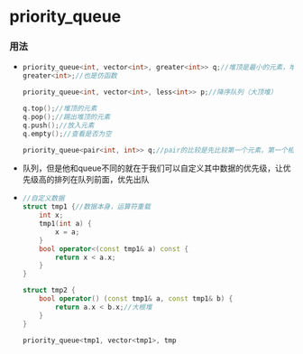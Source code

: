# priority_queue

### 用法

- ```cpp
  priority_queue<int, vector<int>, greater<int>> q;//堆顶是最小的元素，堆底是最大的元素（小顶堆），升序队列，这里升序队列是指从左到右，数据依次递增；而本质还是队列，所以每次出去都是最小的元素出去
  greater<int>;//也是仿函数
  
  priority_queue<int, vector<int>, less<int>> p;//降序队列（大顶堆）
  
  q.top();//堆顶的元素
  q.pop();//踢出堆顶的元素
  q.push();//放入元素
  q.empty();//查看是否为空
  
  priority_queue<pair<int, int>> q;//pair的比较是先比较第一个元素，第一个相等就比较第二个元素
  ```

- 队列，但是他和queue不同的就在于我们可以自定义其中数据的优先级，让优先级高的排列在队列前面，优先出队

- ```cpp
  //自定义数据
  struct tmp1 {//数据本身，运算符重载
      int x;
      tmp1(int a) {
          x = a;
      }
      bool operator<(const tmp1& a) const {
          return x < a.x;
      }
  }
  
  struct tmp2 {
      bool operator() (const tmp1& a, const tmp1& b) {
          return a.x < b.x;//大根堆
      }
  }
  
  priority_queue<tmp1, vector<tmp1>, tmp
  ```





